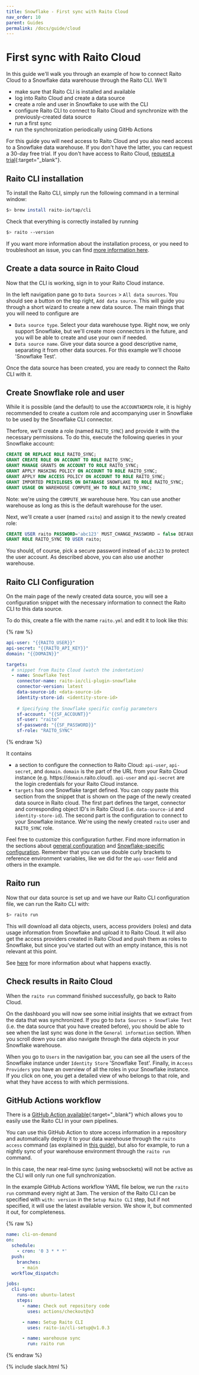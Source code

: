 ```yaml
---
title: Snowflake - First sync with Raito Cloud
nav_order: 10
parent: Guides
permalink: /docs/guide/cloud
---
```


# First sync with Raito Cloud

In this guide we'll walk you through an example of how to connect Raito Cloud to a Snowflake data warehouse through the Raito CLI. We'll 
- make sure that Raito CLI is installed and available
- log into Raito Cloud and create a data source
- create a role and user in Snowflake to use with the CLI
- configure Raito CLI to connect to Raito Cloud and synchronize with the previously-created data source
- run a first sync
- run the synchronization periodically using GitHb Actions
  
For this guide you will need access to Raito Cloud and you also need access to a Snowflake data warehouse. 
If you don't have the latter, you can request a 30-day free trial. 
If you don't have access to Raito Cloud, [request a trial](https://www.raito.io/trial){:target="_blank"}. 


## Raito CLI installation

To install the Raito CLI, simply run the following command in a terminal window:
```bash
$> brew install raito-io/tap/cli
```

Check that everything is correctly installed by running
```bash
$> raito --version
```

If you want more information about the installation process, or you need to troubleshoot an issue, you can find [more information here](/docs/cli/installation). 

## Create a data source in Raito Cloud

Now that the CLI is working, sign in to your Raito Cloud instance. 

In the left navigation pane go to `Data Sources` > `All data sources`. You should see a button on the top right, `Add data source`. This will guide you through a short wizard to create a new data source. The main things that you will need to configure are 

* `Data source type`. Select your data warehouse type. Right now, we only support Snowflake, but we'll create more connectors in the future, and you will be able to create and use your own if needed. 
* `Data source name`. Give your data source a good descriptive name, separating it from other data sources. For this example we'll choose 'Snowflake Test'. 

Once the data source has been created, you are ready to connect the Raito CLI with it. 

## Create Snowflake role and user

While it is possible (and the default) to use the `ACCOUNTADMIN` role, it is highly recommended to create a custom role and accompanying user in Snowflake to be used by the Snowflake CLI connector.

Therfore, we'll create a role (named `RAITO_SYNC`) and provide it with the necessary permissions. To do this, execute the following queries in your Snowflake account:

```sql
CREATE OR REPLACE ROLE RAITO_SYNC;
GRANT CREATE ROLE ON ACCOUNT TO ROLE RAITO_SYNC;
GRANT MANAGE GRANTS ON ACCOUNT TO ROLE RAITO_SYNC;
GRANT APPLY MASKING POLICY ON ACCOUNT TO ROLE RAITO_SYNC;
GRANT APPLY ROW ACCESS POLICY ON ACCOUNT TO ROLE RAITO_SYNC;
GRANT IMPORTED PRIVILEGES ON DATABASE SNOWFLAKE TO ROLE RAITO_SYNC;
GRANT USAGE ON WAREHOUSE COMPUTE_WH TO ROLE RAITO_SYNC;
```

Note: we're using the `COMPUTE_WH` warehouse here. You can use another warehouse as long as this is the default warehouse for the user.

Next, we'll create a user (named `raito`) and assign it to the newly created role:

```sql
CREATE USER raito PASSWORD='abc123' MUST_CHANGE_PASSWORD = false DEFAULT_WAREHOUSE=COMPUTE_WH;
GRANT ROLE RAITO_SYNC TO USER raito;
```

You should, of course, pick a secure password instead of `abc123` to protect the user account. 
As described above, you can also use another warehouse.

## Raito CLI Configuration

On the main page of the newly created data source, you will see a configuration snippet with the necessary information to connect the Raito CLI to this data source.

To do this, create a file with the name `raito.yml` and edit it to look like this:

{% raw %}
```yaml
api-user: "{{RAITO_USER}}"
api-secret: "{{RAITO_API_KEY}}"
domain: "{{DOMAIN}}"

targets:
  # snippet from Raito Cloud (watch the indentation)
  - name: Snowflake Test 
    connector-name: raito-io/cli-plugin-snowflake
    connector-version: latest
    data-source-id: <data-source-id>
    identity-store-id: <identity-store-id>
    
    # Specifying the Snowflake specific config parameters
    sf-account: "{{SF_ACCOUNT}}"
    sf-user: "raito"
    sf-password: "{{SF_PASSWORD}}"
    sf-role: "RAITO_SYNC"
```
{% endraw %}

It contains
- a section to configure the connection to Raito Cloud: `api-user`, `api-secret`, and `domain`. `domain` is the part of the URL from your Raito Cloud instance (e.g. https://`domain`.raito.cloud). `api-user` and `api-secret` are the login credentials for your Raito Cloud instance.
- `targets` has one Snowflake target defined. You can copy paste this section from the snippet that is shown on the page of the newly created data source in Raito cloud. The first part defines the target, connector and corresponding object ID's in Raito Cloud (i.e. `data-source-id` and `identity-store-id`). The second part is the configuration to connect to your Snowflake instance. We're using the newly created `raito` user and `RAITO_SYNC` role.

Feel free to customize this configuration further. Find more information in the sections about [general configuration](/docs/cli/configuration#command-specific-parameters) and [Snowflake-specific configuration](/docs/cli/connectors/snowflake#snowflake-specific-parameters). 
Remember that you can use double curly brackets to reference environment variables, like we did for the `api-user` field and others in the example.

## Raito run

Now that our data source is set up and we have our Raito CLI configuration file, we can run the Raito CLI with:

```bash
$> raito run
```

This will download all data objects, users, access providers (roles) and data usage information from Snowflake and upload it to Raito Cloud. It will also get the access providers created in Raito Cloud and push them as roles to Snowflake, but since you've started out with an empty instance, this is not relevant at this point. 

See [here](/docs/cli/intro) for more information about what happens exactly. 

## Check results in Raito Cloud

When the `raito run` command finished successfully, go back to 
Raito Cloud. 

On the dashboard you will now see some initial insights that we extract from the data that was synchronized. If you go to `Data Sources > Snowflake Test` (i.e. the data source that you have created before), you should be able to see when the last sync was done in the `General information` section. When you scroll down you can also navigate through the data objects in your Snowflake warehouse.

When you go to `Users` in the navigation bar, you can see all the users of the Snowflake instance under `Identity Store` 'Snowflake Test'. Finally, in `Access Providers` you have an overview of all the roles in your Snowflake instance. If you click on one, you get a detailed view of who belongs to that role, and what they have access to with which permissions. 

## GitHub Actions workflow

There is a [GitHub Action available](https://github.com/raito-io/cli-setup){:target="_blank"} which allows you to easily use the Raito CLI in your own pipelines. 

You can use this GitHub Action to store access information in a repository and automatically deploy it to your data warehouse through the `raito access` command (as explained in [this guide](/docs/guide/access)), but also for example, to run a nightly sync of your warehouse environment through the `raito run` command.

In this case, the near real-time sync (using websockets) will not be active as the CLI will only run one full synchronization.

In the example GitHub Actions workflow YAML file below, we run the `raito run` command every night at 3am.
The version of the Raito CLI can be specified with `with: version` in the `Setup Raito CLI` step, but if not specified, it will use the latest available version. We show it, but commented it out, for completeness.

{% raw %}
```yaml
name: cli-on-demand
on: 
  schedule:    
    - cron: '0 3 * * *'
  push:
    branches:
      - main
  workflow_dispatch:

jobs:
  cli-sync:
    runs-on: ubuntu-latest
    steps:
      - name: Check out repository code
        uses: actions/checkout@v3

      - name: Setup Raito CLI
        uses: raito-io/cli-setup@v1.0.3

      - name: warehouse sync 
        run: raito run
``` 
{% endraw %}


{% include slack.html %}